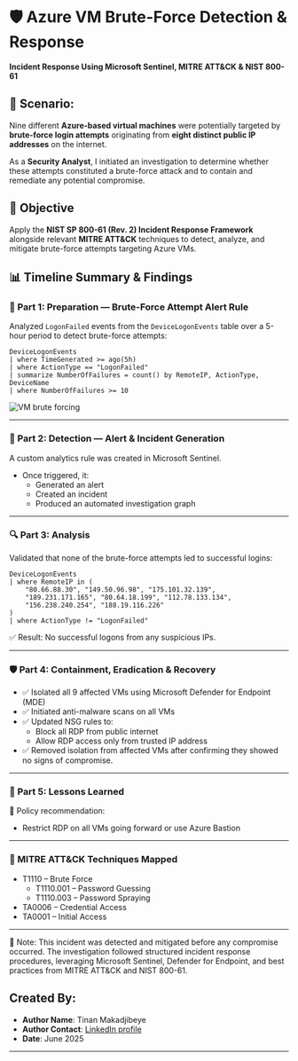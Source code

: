 # 🛡️ Azure VM Brute-Force Detection & Response  

 **Incident Response Using Microsoft Sentinel, MITRE ATT&CK & NIST 800-61**

## 📌 Scenario:
Nine different **Azure-based virtual machines** were potentially targeted by **brute-force login attempts** originating from **eight distinct public IP addresses** on the internet.

As a **Security Analyst**, I initiated an investigation to determine whether these attempts constituted a brute-force attack and to contain and remediate any potential compromise.


## 🎯 Objective

Apply the **NIST SP 800-61 (Rev. 2) Incident Response Framework** alongside relevant **MITRE ATT&CK** techniques to detect, analyze, and mitigate brute-force attempts targeting Azure VMs.


## 📊 Timeline Summary & Findings 


### 🔔 Part 1: Preparation — Brute-Force Attempt Alert Rule

Analyzed `LogonFailed` events from the `DeviceLogonEvents` table over a 5-hour period to detect brute-force attempts:

```kql
DeviceLogonEvents
| where TimeGenerated >= ago(5h)
| where ActionType == "LogonFailed"
| summarize NumberOfFailures = count() by RemoteIP, ActionType, DeviceName
| where NumberOfFailures >= 10
```
![VM brute forcing](https://github.com/user-attachments/assets/2e0e8b6c-56d9-475e-8768-bf18276a91c9)

---

### 🚨 Part 2: Detection — Alert & Incident Generation
A custom analytics rule was created in Microsoft Sentinel.
- Once triggered, it:
  - Generated an alert
  - Created an incident
  - Produced an automated investigation graph
    
---

### 🔍 Part 3: Analysis
Validated that none of the brute-force attempts led to successful logins:

```kql
DeviceLogonEvents
| where RemoteIP in (
    "80.66.88.30", "149.50.96.98", "175.101.32.139",
    "189.231.171.165", "80.64.18.199", "112.78.133.134",
    "156.238.240.254", "188.19.116.226"
)
| where ActionType != "LogonFailed"
```
✅ Result: No successful logons from any suspicious IPs.

---

### 🛡️ Part 4: Containment, Eradication & Recovery
- ✅ Isolated all 9 affected VMs using Microsoft Defender for Endpoint (MDE)
- ✅ Initiated anti-malware scans on all VMs
- ✅ Updated NSG rules to:
  - Block all RDP from public internet
  - Allow RDP access only from trusted IP address
- ✅ Removed isolation from affected VMs after confirming they showed no signs of compromise.

 ---
 
### 🧯  Part 5: Lessons Learned
📌 Policy recommendation:
- Restrict RDP on all VMs going forward or use Azure Bastion

---

### 🧠 MITRE ATT&CK Techniques Mapped
- T1110 – Brute Force
  - T1110.001 – Password Guessing
  - T1110.003 – Password Spraying
- TA0006 – Credential Access
- TA0001 – Initial Access

---

📝 Note: This incident was detected and mitigated before any compromise occurred. The investigation followed structured incident response procedures, leveraging Microsoft Sentinel, Defender for Endpoint, and best practices from MITRE ATT&CK and NIST 800-61.

## Created By:
- **Author Name**: Tinan Makadjibeye  
- **Author Contact**: [LinkedIn profile](https://www.linkedin.com/in/makadjibeye-tinan)  
- **Date**: June 2025
  
---
